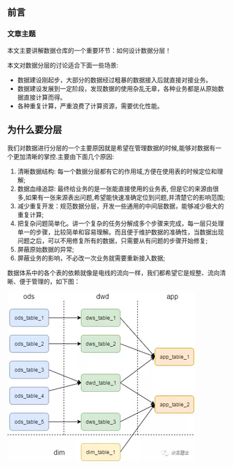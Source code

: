 ## 前言

### 文章主题

本文主要讲解数据仓库的一个重要环节：如何设计数据分层！

本文对数据分层的讨论适合下面一些场景:

- 数据建设刚起步，大部分的数据经过粗暴的数据接入后就直接对接业务。
- 数据建设发展到一定阶段，发现数据的使用杂乱无章，各种业务都是从原始数据直接计算而得。
- 各种重复计算，严重浪费了计算资源，需要优化性能。

## 为什么要分层

我们对数据进行分层的一个主要原因就是希望在管理数据的时候,能够对数据有一个更加清晰的掌控.主要由下面几个原因:

1. 清晰数据结构: 每一个数据分层都有它的作用域,方便在使用表的时候定位和理解;
2. 数据血缘追踪: 最终给业务的是一张能直接使用的业务表, 但是它的来源由很多,如果有一张来源表出问题,希望能快速准确定位到问题,并清楚它的影响范围;
3. 减少重复开发：规范数据分层，开发一些通用的中间层数据，能够减少极大的重复计算;
4. 把复杂问题简单化。讲一个复杂的任务分解成多个步骤来完成，每一层只处理单一的步骤，比较简单和容易理解。而且便于维护数据的准确性，当数据出现问题之后，可以不用修复所有的数据，只需要从有问题的步骤开始修复;
5. 屏蔽原始数据的异常;
6. 屏蔽业务的影响，不必改一次业务就需要重新接入数据;

数据体系中的各个表的依赖就像是电线的流向一样，我们都希望它是规整、流向清晰、便于管理的，如下图：

![image](http://github.com/wayxzz/wayxzz.github.io/raw/master/image/201710180001.png)
